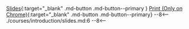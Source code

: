 [Slides](./slides.md){:target="_blank" .md-button .md-button--primary } [Print (Only on Chrome)](./slides.md?print-pdf){:target="_blank" .md-button .md-button--primary}
--8<--
./courses/introduction/slides.md:6
--8<--

